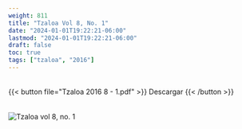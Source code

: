 ```yaml
---
weight: 811
title: "Tzaloa Vol 8, No. 1"
date: "2024-01-01T19:22:21-06:00"
lastmod: "2024-01-01T19:22:21-06:00"
draft: false
toc: true
tags: ["tzaloa", "2016"]
---
```

######
{{< button file="Tzaloa 2016 8 - 1.pdf" >}}   Descargar {{< /button >}} 
######
![Tzaloa vol 8, no. 1](images/portada/8-1.jpeg)
